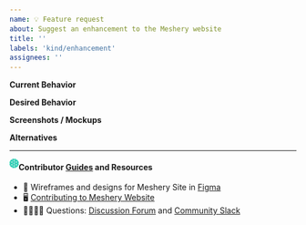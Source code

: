 ```yaml
---
name: 💡 Feature request
about: Suggest an enhancement to the Meshery website
title: ''
labels: 'kind/enhancement'
assignees: ''
---
```

**Current Behavior**
<!-- A brief description of what the problem is. (e.g. I need to be able to...) -->

**Desired Behavior**
<!-- A brief description of the enhancement. -->

**Screenshots / Mockups**
<!-- Add any other context or screenshots about the feature request here. -->

**Alternatives**
<!-- A brief description of any alternative solutions or features you've considered. -->

---
<img src="https://raw.githubusercontent.com/meshery/meshery.io/master/images/logos/meshery-logo.png" width="16px" align="left" /><h4>Contributor [Guides](https://docs.meshery.io/project/contributing) and Resources</h4>

- 🎨 Wireframes and designs for Meshery Site in [Figma](https://www.figma.com/file/SMP3zxOjZztdOLtgN4dS2W/Meshery-UI)
- 🖥 [Contributing to Meshery Website](https://github.com/meshery/meshery.io#contributing-to-the-mesheryio-website)
- 🙋🏾🙋🏼 Questions: [Discussion Forum](https://discuss.layer5.io) and [Community Slack](https://slack.meshery.io)
